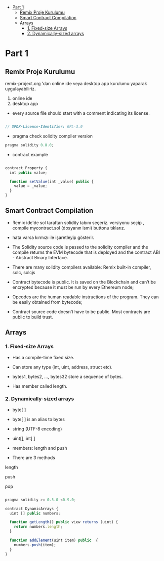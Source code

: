 
- [Part 1](#part-1)
  - [Remix Proje Kurulumu](#remix-proje-kurulumu)
  - [Smart Contract Compilation](#smart-contract-compilation)
  - [Arrays](#arrays)
    - [1. Fixed-size Arrays](#1-fixed-size-arrays)
    - [2. Dynamically-sized arrays](#2-dynamically-sized-arrays)

# Part 1

## Remix Proje Kurulumu

remix-project.org 'dan online ide veya desktop app kurulumu yaparak uygulayabiliriz.

1. online ide
2. desktop app

- every source file should start with a comment indicating its license.

```js

// SPDX-License-Identifier: GPL-3.0

```

- pragma check solidity compiler version

```js
pragma solidity 0.8.0;
```

- contract example

```js

contract Property {
  int public value;

  function setValue(int _value) public {
    value = _value;
  }
}

```


## Smart Contract Compilation

- Remix ide'de sol taraftan solidity tabını seçeriz. versiyonu seçip , compile mycontract.sol (dosyanın ismi) buttonu tıklarız.

- hata varsa kırmızı ile işaretleyip gösterir.

- The Solidity source code is passed to the solidity compiler and the compile returns the
EVM bytecode that is deployed and the contract ABI - Abstract Binary Interface.

- There are many solidity compilers available: Remix built-in compiler, solc, solcjs

- Contract bytecode is public. It is saved on the Blockchain and can’t be encrypted
because it must be run by every Ethereum node;

- Opcodes are the human readable instructions of the program. They can be easily
obtained from bytecode;

- Contract source code doesn’t have to be public. Most contracts are public to build trust.




## Arrays

### 1. Fixed-size Arrays

- Has a compile-time fixed size.

- Can store any type (int, uint, address, struct etc).

- bytes1, bytes2, …, bytes32 store a sequence of bytes.

- Has member called length.

### 2. Dynamically-sized arrays

- byte[ ]

- byte[ ] is an alias to bytes

- string (UTF-8 encoding)

- uint[], int[ ]

- members: length and push

- There are 3 methods

length

push

pop


```js

pragma solidity >= 0.5.0 <0.9.0;

contract DynamicArrays {
  uint [] public numbers;

  function getLength() public view returns (uint) {
    return numbers.length;
  }

  function addElement(uint item) public  {
    numbers.push(item);
  }
}

```


